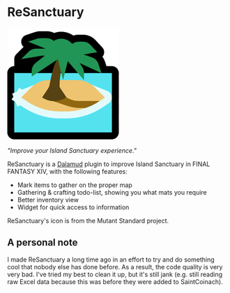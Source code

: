 # ReSanctuary

<p id="center">
  <img src="https://raw.githubusercontent.com/goatcorp/DalamudPluginsD17/main/stable/ReSanctuary/images/icon.png" alt="ReSanctuary logo" width="256" />
</p>

*"Improve your Island Sanctuary experience."*

ReSanctuary is a [Dalamud](https://github.com/goatcorp/Dalamud) plugin to improve Island Sanctuary in FINAL FANTASY XIV, with the following features:

- Mark items to gather on the proper map
- Gathering & crafting todo-list, showing you what mats you require
- Better inventory view
- Widget for quick access to information

ReSanctuary's icon is from the Mutant Standard project.

## A personal note

I made ReSanctuary a long time ago in an effort to try and do something cool that nobody else has done before. As a result, the code quality is very very bad. I've tried my best to clean it up, but it's still jank (e.g. still reading raw Excel data because this was before they were added to SaintCoinach).

